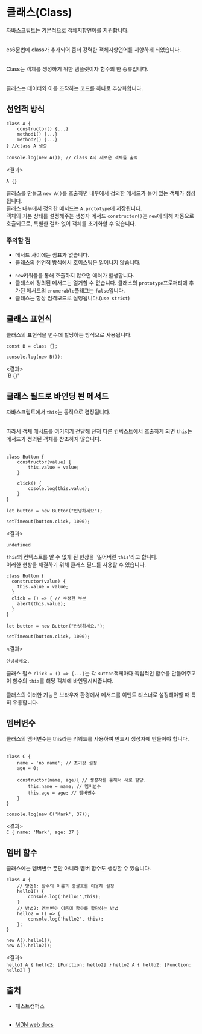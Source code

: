 # 클래스(Class)

자바스크립트는 기본적으로 객체지향언어를 지원합니다.<br><br>

es6문법에 class가 추가되어 좀더 강력한 객체지향언어를 지향하게 되었습니다.<br><br>

Class는 객체를 생성하기 위한 템플릿이자 함수의 한 종류입니다. <br><br>

클래스는 데이터와 이를 조작하는 코드를 하나로 추상화합니다.<br>

## 선언적 방식

```
class A {
    constructor() {...}
    method1() {...}
    method2() {...}
} //class A 생성

console.log(new A()); // class A의 세로운 객체를 출력
```

<결과><br>

```
A {}
```

클래스를 만들고 `new A()`를 호출하면 내부에서 정의한 메서드가 들어 있는 객체가 생성됩니다.<br>
클래스 내부에서 정의한 메서드는 `A.prototype`에 저장됩니다.<br>
객체의 기본 상태를 설정해주는 생성자 메서드 `constructor()`는 `new`에 의해 자동으로 호출되므로, 특별한 절차 없이 객체를 초기화할 수 있습니다.

### 주의할 점

- 메서드 사이에는 쉼표가 없습니다.
- 클래스의 선언적 방식에서 호이스팅은 일어나지 않습니다.

* `new`키워들를 통해 호출하지 않으면 에러가 발생합니다.
* 클래스에 정의된 메서드는 열거할 수 없습니다. 클래스의 `prototype`프로퍼티에 추가된 메서드의 `enumerable`플래그는 `false`입니다.
* 클래스는 항상 엄격모드로 실행됩니다.(`use strict`)

## 클래스 표현식

클래스의 표현식을 변수에 할당하는 방식으로 사용됩니다.<br>

```
const B = class {};

console.log(new B());
```

<결과><br>
`B {}'

## 클래스 필드로 바인딩 된 메서드

자바스크립트에서 `this`는 동적으로 결정됩니다.<br><br>

따라서 객체 메서드를 여기저기 전달해 전혀 다른 컨텍스트에서 호출하게 되면 `this`는 메서드가 정의된 객체를 참조하지 않습니다.<br><br>

```
class Button {
    constructor(value) {
        this.value = value;
    }

    click() {
        cosole.log(this.value);
    }
}

let button = new Button("안녕하세요");

setTimeout(button.click, 1000);
```

<결과><br>

```
undefined
```

`this`의 컨텍스트를 알 수 없게 된 현상을 '잃어버린 `this`'라고 합니다.<br>
이러한 현상을 해결하기 위해 클래스 필드를 사용할 수 있습니다.<br>

```
class Button {
  constructor(value) {
    this.value = value;
  }
  click = () => { // 수정한 부분
    alert(this.value);
  }
}

let button = new Button("안녕하세요.");

setTimeout(button.click, 1000);
```

<결과><br>

```
안녕하세요.
```

클래스 필스 `click = () => {...}`는 각 `Button`객체마다 독립적인 함수를 만들어주고 이 함수의 `this`를 해당 객체에 바인딩시켜줍니다.<br>
<br>
클래스의 이러한 기능은 브라우저 환경에서 메서드를 이벤트 리스너로 설정해야할 때 특히 유용합니다.

## 멤버변수

클래스의 멤버변수는 this라는 키워드를 사용하여 반드시 생성자에 만들어야 합니다.<br><br>

```
class C {
    name = 'no name'; // 초기값 설정
    age = 0;

    constructor(name, age){ // 생성자를 통해서 새로 할당.
        this.name = name; // 멤버변수
        this.age = age; // 멤버변수
    }
}

console.log(new C('Mark', 37));
```

<결과><br>
`C { name: 'Mark', age: 37 }`

## 멤버 함수

클래스에는 멤버변수 뿐만 아니라 멤버 함수도 생성할 수 있습니다.

```
class A {
    // 방법1: 함수의 이름과 중괄호를 이용해 설정
    hello1() {
        console.log('hello1',this);
    }
    // 방법2: 멤버변수 이름에 함수를 할당하는 방법
    hello2 = () => {
        console.log('hello2', this);
    };
}

new A().hello1();
new A().hello2();
```

<결과><br>
`hello1 A { hello2: [Function: hello2] }`
`hello2 A { hello2: [Function: hello2] }`

## 출처

- 패스트캠퍼스<br><br>

- [MDN web docs](https://developer.mozilla.org/ko/docs/Web/JavaScript/Reference/Classes)
